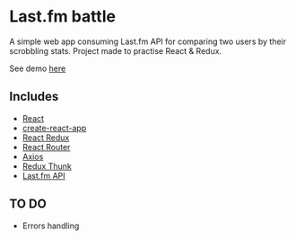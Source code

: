 # Last.fm battle

A simple web app consuming Last.fm API for comparing two users by their scrobbling stats.
Project made to practise React & Redux.

See demo [here](https://lastfm-battle.herokuapp.com/)

## Includes
 - [React](https://github.com/facebook/react)
 - [create-react-app](https://github.com/facebook/create-react-app)
 - [React Redux](https://github.com/reduxjs/react-redux)
 - [React Router](https://github.com/ReactTraining/react-router)
 - [Axios](https://github.com/axios/axios)
 - [Redux Thunk](https://github.com/reduxjs/redux-thunk)
 - [Last.fm API](https://www.last.fm/api/)
 
 ## TO DO
 - Errors handling
